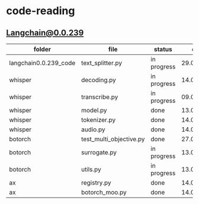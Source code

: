 # code-reading


## Langchain@0.0.239

|  folder | file  | status  |  date |  percent |
|---|---|---|---|---|
| langchain0.0.239_code  | text_splitter.py   | in progress  |  29.08.2023 | 50%  |
| whisper  | decoding.py  | in progress  | 14.09.2023  | 60%  |
| whisper  | transcribe.py  | in progress  | 09.09.2023  | 30%  |
| whisper  | model.py  | done  | 13.09.2023  | 100%  |
| whisper  | tokenizer.py  | done  | 14.09.2023  | 100%  |
| whisper  | audio.py  | done  | 14.09.2023  | 100%  |
|  botorch | test_multi_objective.py  | done  |  27.02.2024 | 100%  |
|  botorch | surrogate.py  | in progress  |  13.03.2024 | 50%  |
|  botorch | utils.py  | in progress  |  13.03.2024 | 20%  |
|  ax | registry.py | done  |  14.03.2024 | 100%  |
|  ax | botorch_moo.py | done  |  14.03.2024 | 50%  |